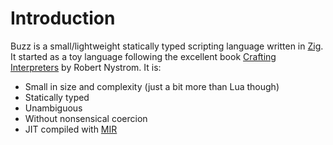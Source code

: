 # Introduction

Buzz is a small/lightweight statically typed scripting language written in [Zig](https://ziglang.org). It started as a toy language following the excellent book [Crafting Interpreters](https://craftinginterpreters.com/) by Robert Nystrom. It is:
- Small in size and complexity (just a bit more than Lua though)
- Statically typed
- Unambiguous
- Without nonsensical coercion
- JIT compiled with [MIR](https://github.com/vnmakarov/mir)